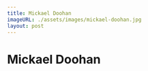 ```yaml
---
title: Mickael Doohan
imageURL: ./assets/images/mickael-doohan.jpg
layout: post
---
```

# Mickael Doohan
